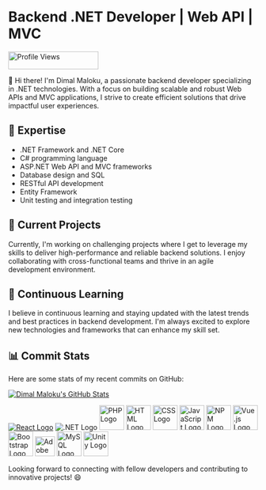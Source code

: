 # Backend .NET Developer | Web API | MVC

<img src="https://komarev.com/ghpvc/?username=DimalMaloku1&color=green" alt="Profile Views" width="182" height="36">

👋 Hi there! I'm Dimal Maloku, a passionate backend developer specializing in .NET technologies. With a focus on building scalable and robust Web APIs and MVC applications, I strive to create efficient solutions that drive impactful user experiences.

## 🚀 Expertise

- .NET Framework and .NET Core
- C# programming language
- ASP.NET Web API and MVC frameworks
- Database design and SQL
- RESTful API development
- Entity Framework
- Unit testing and integration testing

## 💼 Current Projects

Currently, I'm working on challenging projects where I get to leverage my skills to deliver high-performance and reliable backend solutions. I enjoy collaborating with cross-functional teams and thrive in an agile development environment.

## 🌱 Continuous Learning

I believe in continuous learning and staying updated with the latest trends and best practices in backend development. I'm always excited to explore new technologies and frameworks that can enhance my skill set.



## 📊 Commit Stats

Here are some stats of my recent commits on GitHub:


[![Dimal Maloku's GitHub Stats](https://github-readme-stats.vercel.app/api?username=DimalMaloku1&show_icons=true&theme=radical)](https://github.com/DimalMaloku1)











[![React Logo](https://upload.wikimedia.org/wikipedia/commons/thumb/a/a7/React-icon.svg/50px-React-icon.svg.png)](https://reactjs.org/)
![.NET Logo](https://upload.wikimedia.org/wikipedia/commons/thumb/e/ee/.NET_Core_Logo.svg/50px-.NET_Core_Logo.svg.png)
<img src="https://img.icons8.com/color/100/000000/php.png" alt="PHP Logo" width="50">
<img src="https://img.icons8.com/color/100/000000/html-5--v1.png" alt="HTML Logo" width="50">
<img src="https://img.icons8.com/color/100/000000/css3.png" alt="CSS Logo" width="50">
<img src="https://img.icons8.com/color/100/000000/javascript--v1.png" alt="JavaScript Logo" width="50">
<img src="https://upload.wikimedia.org/wikipedia/commons/thumb/d/db/Npm-logo.svg/256px-Npm-logo.svg.png" alt="NPM Logo" width="50">
<img src="https://vuejs.org/images/logo.png" alt="Vue.js Logo" width="50">
<img src="https://getbootstrap.com/docs/5.0/assets/brand/bootstrap-logo.svg" alt="Bootstrap Logo" width="50">
<img src="https://upload.wikimedia.org/wikipedia/commons/c/c2/Adobe_XD_CC_icon.svg" alt="Adobe XD Logo" width="40">
<img src="https://dev.mysql.com/common/logos/logo-mysql-170x115.png" alt="MySQL Logo" width="50">
<img src="https://unity.com/profiles/unity3d/themes/unity/images/company/brand/logos/primary/unity-master-black.svg" alt="Unity Logo" width="50">







Looking forward to connecting with fellow developers and contributing to innovative projects! 😄






